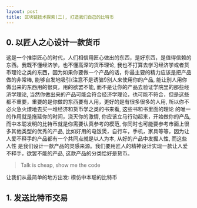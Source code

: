 ```yaml
---
layout: post
title: 区块链技术探索(二), 打造我们自己的比特币
---
```


## 0. 以匠人之心设计一款货币

这是一个推崇匠心的时代，人们相信用匠心做出的东西，是好东西，是值得信赖的东西。我既不懂经济学，也不懂高深的货币理论, 我也不打算去学习经济学或者货币理论之类的东西，因为如果你要做一个产品的话，你最主要的精力应该是把产品做的非常棒, 能够自发地吸引(注意不是诱骗!)别人来使用你的产品, 
能让别人用你做出来的东西用的很爽，用的欲罢不能, 而不是让你的产品去验证学院里的那些经济学理论, 当然你做出来的产品可能会符合经济学理论，也可能不符合，但是这些都不重要，重要的是你做的东西要有人用，更好的是有很多很多的人用, 所以你不必火急火燎地去买一堆经济和货币学之类的书来看, 这些书和书里面的理论
的唯一的作用就是拖延你的时间，浇灭你的激情, 你应该立马行动起来，开始做你的产品, 而中本聪发明的比特币就是你需要认真参考的模范, 你同时也可能要参考市面上很多其他类型的优秀的产品, 比如好用的电饭煲，自行车，手机，家具等等，因为让人爱不释手的产品都有一个共同点就是以人为本, 从好的产品中发掘人性, 而这些人性
是我们设计一款产品的灵感来源。我们要用匠人的精神设计实现一款让人爱不释手，欲罢不能的产品, 这款产品的分类恰好是货币。

> Talk is cheap, show me the code

让我们从最简单的地方出发: 模仿中本聪的比特币

## 1. 发送比特币交易

